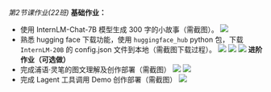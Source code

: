 *第2节课作业(22班)*
**基础作业：**
- 使用 InternLM-Chat-7B 模型生成 300 字的小故事（需截图）。
![](https://secure2.wostatic.cn/static/hzF5uXj4xDTuUJrMaptzJB/image.png?auth_key=1704953712-p7mXSjecnss1Dehg7vrs5K-0-ce60508b8dad80aaf5ca2c47f8611d9e)
- 熟悉 hugging face 下载功能，使用 `huggingface_hub` python 包，下载 `InternLM-20B` 的 config.json 文件到本地（需截图下载过程）。
![](https://secure2.wostatic.cn/static/cZea7wDtoLaDQj7rDCPH7V/image.png?auth_key=1704943434-469ruFpoxXsSqfGBqb4TK3-0-5f538df4229296ae60ac0e55743c4b46)
![](https://secure2.wostatic.cn/static/36BK1LSma3xiAd8mEXaSBd/image.png?auth_key=1704943407-v7qCmG4kyeq8zqbS6aSD8Y-0-df372fb6cd45dfcf6c122dcd815b0081)
![](https://secure2.wostatic.cn/static/eAQzKAGfgCy35DDrMYVti6/image.png?auth_key=1704953073-2fyuYTM51vG2HRDUAUqXV7-0-00c348b915c0aba24816d613b7e4b83e)
**进阶作业（可选做）**
- 完成浦语·灵笔的图文理解及创作部署（需截图）
![](https://secure2.wostatic.cn/static/xo5LHjyEBaLR3yRtAj555p/image.png?auth_key=1704956071-fHELXovbg4gn9hMnTBb825-0-5fc64611f5c9af105c1fed7a9eb2a698)
![](https://secure2.wostatic.cn/static/4NTTXtveG7b8PB7QF4Txb9/image.png?auth_key=1704956192-iAxYDjfwcCSvD71PJFKuRp-0-d6b9a091769a95d213d916c8a242238a)
- 完成 Lagent 工具调用 Demo 创作部署（需截图）
![](https://secure2.wostatic.cn/static/eCnKtJ1CvWA3xPdLBobje5/image.png?auth_key=1704954463-fUc2jwrQiFEKEoWHA6nDV7-0-ebe648488346cfec2a1fed32a06228c2)
